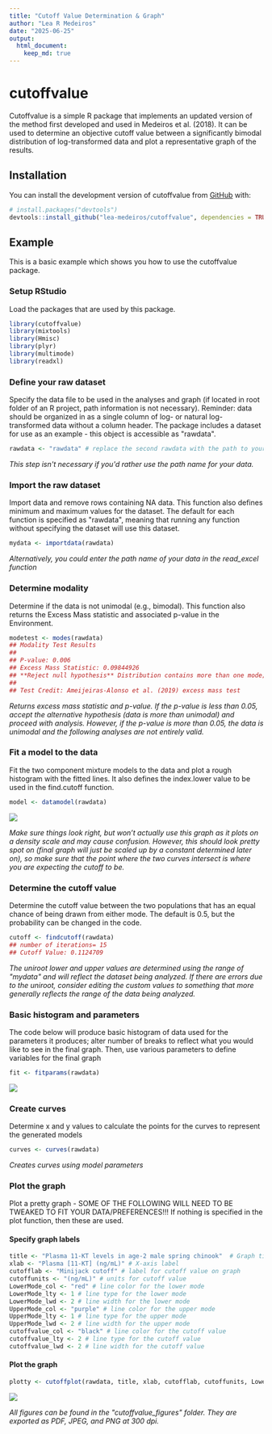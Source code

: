 ```yaml
---
title: "Cutoff Value Determination & Graph"
author: "Lea R Medeiros"
date: "2025-06-25"
output:
  html_document:
    keep_md: true
---
```


<!-- README.md is generated from README.Rmd. Please edit that file -->



# cutoffvalue

Cutoffvalue is a simple R package that implements an updated version of the method first developed and used in Medeiros et al. (2018). It can be used to determine an objective cutoff value between a significantly bimodal distribution of log-transformed data and plot a representative graph of the results.

## Installation

You can install the development version of cutoffvalue from [GitHub](https://github.com/lea-medeiros/cutoffvalue.git) with:

``` r
# install.packages("devtools")
devtools::install_github("lea-medeiros/cutoffvalue", dependencies = TRUE, build_vignettes = TRUE)
```

## Example

This is a basic example which shows you how to use the cutoffvalue package.

### Setup RStudio

Load the packages that are used by this package.


``` r
library(cutoffvalue)
library(mixtools)
library(Hmisc)
library(plyr)
library(multimode)
library(readxl)
```

### Define your raw dataset

Specify the data file to be used in the analyses and graph (if located in root folder of an R project, path information is not necessary). Reminder: data should be organized in as a single column of log- or natural log-transformed data without a column header. The package includes a dataset for use as an example - this object is accessible as "rawdata".


``` r
rawdata <- "rawdata" # replace the second rawdata with the path to your data file
```

*This step isn't necessary if you'd rather use the path name for your data.*

### Import the raw dataset

Import data and remove rows containing NA data. This function also defines minimum and maximum values for the dataset. The default for each function is specified as "rawdata", meaning that running any function without specifying the dataset will use this dataset.


``` r
mydata <- importdata(rawdata)
```

*Alternatively, you could enter the path name of your data in the read_excel function*

### Determine modality

Determine if the data is not unimodal (e.g., bimodal). This function also returns the Excess Mass statistic and associated p-value in the Environment.


``` r
modetest <- modes(rawdata)
## Modality Test Results
## 
## P-value: 0.006 
## Excess Mass Statistic: 0.09844926 
## **Reject null hypothesis** Distribution contains more than one mode; proceed with analyses.
## 
## Test Credit: Ameijeiras-Alonso et al. (2019) excess mass test
```

*Returns excess mass statistic and p-value. If the p-value is less than 0.05, accept the alternative hypothesis (data is more than unimodal) and proceed with analysis. However, if the p-value is more than 0.05, the data is unimodal and the following analyses are not entirely valid.*

### Fit a model to the data

Fit the two component mixture models to the data and plot a rough histogram with the fitted lines. It also defines the index.lower value to be used in the find.cutoff function.


``` r
model <- datamodel(rawdata)
```

<img src="man/cutoffvalue_figures/README-model-data-1.jpeg" style="display: block; margin: auto;" />

*Make sure things look right, but won’t actually use this graph as it plots on a density scale and may cause confusion. However, this should look pretty spot on (final graph will just be scaled up by a constant determined later on), so make sure that the point where the two curves intersect is where you are expecting the cutoff to be.*

### Determine the cutoff value

Determine the cutoff value between the two populations that has an equal chance of being drawn from either mode. The default is 0.5, but the probability can be changed in the code.


``` r
cutoff <- findcutoff(rawdata)
## number of iterations= 15
## Cutoff Value: 0.1124709
```

*The uniroot lower and upper values are determined using the range of "mydata" and will reflect the dataset being analyzed. If there are errors due to the uniroot, consider editing the custom values to something that more generally reflects the range of the data being analyzed.*

### Basic histogram and parameters

The code below will produce basic histogram of data used for the parameters it produces; alter number of breaks to reflect what you would like to see in the final graph. Then, use various parameters to define variables for the final graph


``` r
fit <- fitparams(rawdata)
```

<img src="man/cutoffvalue_figures/README-basic-histogram-1.jpeg" style="display: block; margin: auto;" />

### Create curves

Determine x and y values to calculate the points for the curves to represent the generated models


``` r
curves <- curves(rawdata)
```

*Creates curves using model parameters*

### Plot the graph

Plot a pretty graph - SOME OF THE FOLLOWING WILL NEED TO BE TWEAKED TO FIT YOUR DATA/PREFERENCES!!! If nothing is specified in the plot function, then these are used.

#### Specify graph labels


``` r
title <- "Plasma 11-KT levels in age-2 male spring chinook"  # Graph title
xlab <- "Plasma [11-KT] (ng/mL)" # X-axis label
cutofflab <- "Minijack cutoff" # label for cutoff value on graph
cutoffunits <- "(ng/mL)" # units for cutoff value
LowerMode_col <- "red" # line color for the lower mode
LowerMode_lty <- 1 # line type for the lower mode
LowerMode_lwd <- 2 # line width for the lower mode
UpperMode_col <- "purple" # line color for the upper mode
UpperMode_lty <- 1 # line type for the upper mode
UpperMode_lwd <- 2 # line width for the upper mode
cutoffvalue_col <- "black" # line color for the cutoff value
cutoffvalue_lty <- 2 # line type for the cutoff value
cutoffvalue_lwd <- 2 # line width for the cutoff value
```

#### Plot the graph


``` r
plotty <- cutoffplot(rawdata, title, xlab, cutofflab, cutoffunits, LowerMode_col, LowerMode_lty, LowerMode_lwd, UpperMode_col, UpperMode_lty, UpperMode_lwd, cutoffvalue_col, cutoffvalue_lty, cutoffvalue_lwd)
```

<img src="man/cutoffvalue_figures/README-graph-1.jpeg" style="display: block; margin: auto;" />

*All figures can be found in the "cutoffvalue_figures" folder. They are exported as PDF, JPEG, and PNG at 300 dpi.*
